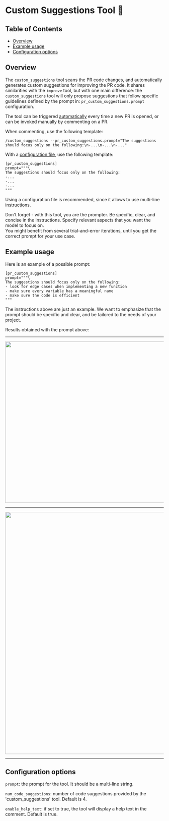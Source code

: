 # Custom Suggestions Tool 💎

## Table of Contents
- [Overview](#overview)
- [Example usage](#example-usage)
- [Configuration options](#configuration-options)


## Overview
The `custom_suggestions` tool scans the PR code changes, and automatically generates custom suggestions for improving the PR code.
It shares similarities with the `improve` tool, but with one main difference: the `custom_suggestions` tool will only propose suggestions that follow specific guidelines defined by the prompt in: `pr_custom_suggestions.prompt` configuration.

The tool can be triggered [automatically](https://github.com/khulnasoft/mergemate/blob/main/Usage.md#github-app-automatic-tools) every time a new PR is opened, or can be invoked manually by commenting on a PR.

When commenting, use the following template:

```
/custom_suggestions --pr_custom_suggestions.prompt="The suggestions should focus only on the following:\n-...\n-...\n-..."
```

With a [configuration file](https://github.com/khulnasoft/mergemate/blob/main/Usage.md#working-with-github-app), use the following template:

```
[pr_custom_suggestions]
prompt="""\
The suggestions should focus only on the following:
-...
-...
-...
"""
```
Using a configuration file is recommended, since it allows to use multi-line instructions.

Don't forget - with this tool, you are the prompter. Be specific, clear, and concise in the instructions. Specify relevant aspects that you want the model to focus on. \
You might benefit from several trial-and-error iterations, until you get the correct prompt for your use case.

## Example usage

Here is an example of a possible prompt:
```
[pr_custom_suggestions]
prompt="""\
The suggestions should focus only on the following:
- look for edge cases when implementing a new function
- make sure every variable has a meaningful name
- make sure the code is efficient
"""
```     

The instructions above are just an example. We want to emphasize that the prompt should be specific and clear, and be tailored to the needs of your project.

Results obtained with the prompt above:
___
<kbd><img src=https://khulnasoft.com/images/mergemate/custom_suggestions_prompt.png width="512"></kbd>
___
<kbd><img src=https://khulnasoft.com/images/mergemate/custom_suggestions_result.png width="768"></kbd>
___

## Configuration options

`prompt`: the prompt for the tool. It should be a multi-line string.

`num_code_suggestions`: number of code suggestions provided by the 'custom_suggestions' tool. Default is 4.

`enable_help_text`: if set to true, the tool will display a help text in the comment. Default is true.
